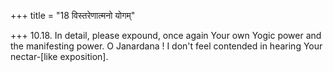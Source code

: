 +++
title = "18 विस्तरेणात्मनो योगम्"

+++
10.18. In detail, please expound, once again Your own Yogic power and
the manifesting power. O Janardana ! I don't feel contended in hearing
Your nectar-\[like exposition\].
